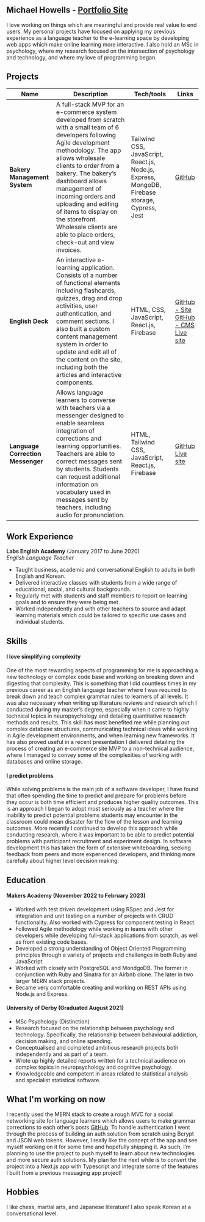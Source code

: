 ## Michael Howells - [Portfolio Site](https://michaeldhowells.netlify.app/)

I love working on things which are meaningful and provide real value to end users. My personal projects have focused on applying my previous experience as a language teacher to the e-learning space by developing web apps which make online learning more interactive.  I also hold an MSc in psychology, where my research focused on the intersection of psychology and technology, and where my love of programming began.

## Projects

| Name                         | Description       | Tech/tools        | Links             |
| ---------------------------- | ----------------- | ----------------- | ----------------- |
| **Bakery Management System**        |  A full-stack MVP for an e-commerce system developed from scratch with a small team of 6 developers following Agile development methodology. The app allows wholesale clients to order from a bakery. The bakery’s dashboard allows management of incoming orders and uploading and editing of items to display on the storefront. Wholesale clients are able to place orders, check-out and view invoices.  | Tailwind CSS, JavaScript, React.js, Node.js, Express, MongoDB, Firebase storage, Cypress, Jest | [GitHub](https://github.com/dev-mhowells/bakery-manager-refactor) |
| **English Deck**            | An interactive e-learning application. Consists of a number of functional elements including flashcards, quizzes, drag and drop activities, user authentication, and comment sections. I also built a custom content management system in order to update and edit all of the content on the site, including both the articles and interactive components.  | HTML, CSS, JavaScript, React.js, Firebase | [GitHub - Site](https://github.com/dev-mhowells/English-Deck-Site)<br>  [GitHub - CMS](https://github.com/dev-mhowells/English-Deck-CMS)<br>  [Live site](https://english-articles-35937.web.app) |
| **Language Correction Messenger** |  Allows language learners to converse with teachers via a messenger designed to enable seamless integration of corrections and learning opportunities. Teachers are able to correct messages sent by students. Students can request additional information on vocabulary used in messages sent by teachers, including audio for pronunciation. | HTML, Tailwind CSS, JavaScript, React.js, Firebase | [GitHub](https://github.com/dev-mhowells/messaging-app) [Live site](https://messenger-32231.web.app/)

## Work Experience

**Labs English Academy** (January 2017 to June 2020)  
_English Language Teacher_

- Taught business, academic and conversational English to adults in both English and Korean.
- Delivered interactive classes with students from a wide range of educational, social, and cultural backgrounds.
- Regularly met with students and staff members to report on learning goals and to ensure they were being met.
- Worked independently and with other teachers to source and adapt learning materials which could be tailored to specific use cases and individual students.

## Skills

#### I love simplifying complexity

One of the most rewarding aspects of programming for me is approaching a new technology or complex code base and working on breaking down and digesting that complexity. This is something that I did countless times in my previous career as an English language teacher where I was required to break down and teach complex grammar rules to learners of all levels. It was also necessary when writing up literature reviews and research which I conducted during my master’s degree, especially when it came to highly technical topics in neuropsychology and detailing quantitative research methods and results. This skill has most benefited me while planning out complex database structures, communicating technical ideas while working in Agile development environments, and when learning new frameworks. It has also proved useful in a recent presentation I delivered detailing the process of creating an e-commerce site MVP to a non-technical audience, where I managed to convey some of the complexities of working with databases and online storage.

#### I predict problems

While solving problems is the main job of a software developer, I have found that often spending the time to predict and prepare for problems before they occur is both time efficient and produces higher quality outcomes. This is an approach I began to adopt most seriously as a teacher where the inability to predict potential problems students may encounter in the classroom could mean disaster for the flow of the lesson and learning outcomes. More recently I continued to develop this approach while conducting research, where it was important to be able to predict potential problems with participant recruitment and experiment design. In software development this has taken the form of extensive whiteboarding, seeking feedback from peers and more experienced developers, and thinking more carefully about higher level decision making.

## Education

#### Makers Academy (November 2022 to February 2023)

- Worked with test driven development using RSpec and Jest for integration and unit testing on a number of projects with CRUD functionality. Also worked with Cypress for component testing in React.
- Followed Agile methodology while working in teams with other developers while developing full-stack applications from scratch, as well as from existing code bases.
- Developed a strong understanding of Object Oriented Programming principles through a variety of projects and challenges in both Ruby and JavaScript. 
- Worked with closely with PostgreSQL and MondgoDB. The former in conjunction with Ruby and Sinatra for an Airbnb clone. The later in two larger MERN stack projects.
- Became very comfortable creating and working on REST APIs using Node.js and Express.

#### University of Derby (Graduated August 2021)

- MSc Psychology (Distinction)
- Research focused on the relationship between psychology and technology. Specifically, the relationship between behavioural addiction, decision making, and online spending.
- Conceptualised and completed ambitious research projects both independently and as part of a team.
- Wrote up highly detailed reports written for a technical audience on complex topics in neuropsychology and cognitive psychology.
- Knowledgeable and competent in areas related to statistical analysis and specialist statistical software.

## What I'm working on now

I recently used the MERN stack to create a rough MVC for a social networking site for language learners which allows users to make grammar corrections to each other’s posts [GitHub](https://github.com/dev-mhowells/language-exchange-app). To handle authentication I went through the process of building an auth solution from scratch using Bcrypt and JSON web tokens. However, I really like the concept of the app and see myself working on it for some time and hopefully shipping it. As such, I’m planning to use the project to push myself to learn about new technologies and more secure auth solutions. My plan for the next while is to convert the project into a Next.js app with Typescript and integrate some of the features I built from a previous messaging app project! 

## Hobbies

 I like chess, martial arts, and Japanese literature! I also speak Korean at a conversational level.
